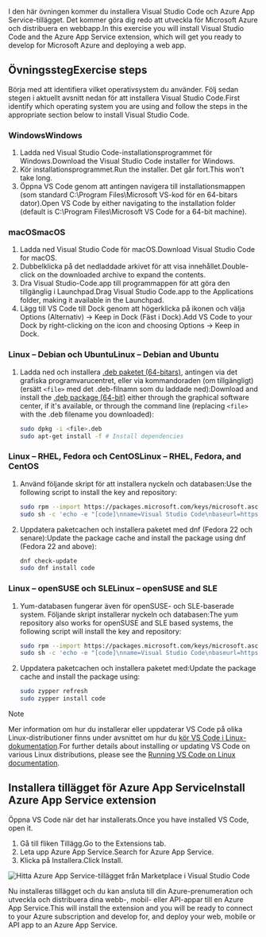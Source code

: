 <span data-ttu-id="e294b-101">I den här övningen kommer du installera Visual Studio Code och Azure App Service-tillägget. Det kommer göra dig redo att utveckla för Microsoft Azure och distribuera en webbapp.</span><span class="sxs-lookup"><span data-stu-id="e294b-101">In this exercise you will install Visual Studio Code and the Azure App Service extension, which will get you ready to develop for Microsoft Azure and deploying a web app.</span></span>

## <a name="exercise-steps"></a><span data-ttu-id="e294b-102">Övningssteg</span><span class="sxs-lookup"><span data-stu-id="e294b-102">Exercise steps</span></span>

<span data-ttu-id="e294b-103">Börja med att identifiera vilket operativsystem du använder. Följ sedan stegen i aktuellt avsnitt nedan för att installera Visual Studio Code.</span><span class="sxs-lookup"><span data-stu-id="e294b-103">First identify which operating system you are using and follow the steps in the appropriate section below to install Visual Studio Code.</span></span>

### <a name="windows"></a><span data-ttu-id="e294b-104">Windows</span><span class="sxs-lookup"><span data-stu-id="e294b-104">Windows</span></span>

1. <span data-ttu-id="e294b-105">Ladda ned Visual Studio Code-installationsprogrammet för Windows.</span><span class="sxs-lookup"><span data-stu-id="e294b-105">Download the Visual Studio Code installer for Windows.</span></span>
2. <span data-ttu-id="e294b-106">Kör installationsprogrammet.</span><span class="sxs-lookup"><span data-stu-id="e294b-106">Run the installer.</span></span> <span data-ttu-id="e294b-107">Det går fort.</span><span class="sxs-lookup"><span data-stu-id="e294b-107">This won't take long.</span></span>
3. <span data-ttu-id="e294b-108">Öppna VS Code genom att antingen navigera till installationsmappen (som standard C:\Program Files\Microsoft VS-kod för en 64-bitars dator).</span><span class="sxs-lookup"><span data-stu-id="e294b-108">Open VS Code by either navigating to the installation folder (default is C:\Program Files\Microsoft VS Code for a 64-bit machine).</span></span>

### <a name="macos"></a><span data-ttu-id="e294b-109">macOS</span><span class="sxs-lookup"><span data-stu-id="e294b-109">macOS</span></span>

1. <span data-ttu-id="e294b-110">Ladda ned Visual Studio Code för macOS.</span><span class="sxs-lookup"><span data-stu-id="e294b-110">Download Visual Studio Code for macOS.</span></span>
2. <span data-ttu-id="e294b-111">Dubbelklicka på det nedladdade arkivet för att visa innehållet.</span><span class="sxs-lookup"><span data-stu-id="e294b-111">Double-click on the downloaded archive to expand the contents.</span></span>
3. <span data-ttu-id="e294b-112">Dra Visual Studio-Code.app till programmappen för att göra den tillgänglig i Launchpad.</span><span class="sxs-lookup"><span data-stu-id="e294b-112">Drag Visual Studio Code.app to the Applications folder, making it available in the Launchpad.</span></span>
4. <span data-ttu-id="e294b-113">Lägg till VS Code till Dock genom att högerklicka på ikonen och välja Options (Alternativ) -> Keep in Dock (Fäst i Dock).</span><span class="sxs-lookup"><span data-stu-id="e294b-113">Add VS Code to your Dock by right-clicking on the icon and choosing Options -> Keep in Dock.</span></span>

### <a name="linux--debian-and-ubuntu"></a><span data-ttu-id="e294b-114">Linux – Debian och Ubuntu</span><span class="sxs-lookup"><span data-stu-id="e294b-114">Linux – Debian and Ubuntu</span></span>

1. <span data-ttu-id="e294b-115">Ladda ned och installera [.deb paketet (64-bitars)](https://go.microsoft.com/fwlink/?LinkID=760868), antingen via det grafiska programvarucentret, eller via kommandoraden (om tillgängligt) (ersätt `<file>` med det .deb-filnamn som du laddade ned):</span><span class="sxs-lookup"><span data-stu-id="e294b-115">Download and install the [.deb package (64-bit)](https://go.microsoft.com/fwlink/?LinkID=760868) either through the graphical software center, if it's available, or through the command line (replacing `<file>` with the .deb filename you downloaded):</span></span>

    ```bash
    sudo dpkg -i <file>.deb
    sudo apt-get install -f # Install dependencies
    ```

### <a name="linux--rhel-fedora-and-centos"></a><span data-ttu-id="e294b-116">Linux – RHEL, Fedora och CentOS</span><span class="sxs-lookup"><span data-stu-id="e294b-116">Linux – RHEL, Fedora, and CentOS</span></span>

1. <span data-ttu-id="e294b-117">Använd följande skript för att installera nyckeln och databasen:</span><span class="sxs-lookup"><span data-stu-id="e294b-117">Use the following script to install the key and repository:</span></span>

    ```bash
    sudo rpm --import https://packages.microsoft.com/keys/microsoft.asc
    sudo sh -c 'echo -e "[code]\nname=Visual Studio Code\nbaseurl=https://packages.microsoft.com/yumrepos/vscode\nenabled=1\ngpgcheck=1\ngpgkey=https://packages.microsoft.com/keys/microsoft.asc" > /etc/yum.repos.d/vscode.repo'
    ```

1. <span data-ttu-id="e294b-118">Uppdatera paketcachen och installera paketet med dnf (Fedora 22 och senare):</span><span class="sxs-lookup"><span data-stu-id="e294b-118">Update the package cache and install the package using dnf (Fedora 22 and above):</span></span>

    ```bash
    dnf check-update
    sudo dnf install code
    ```

### <a name="linux--opensuse-and-sle"></a><span data-ttu-id="e294b-119">Linux – openSUSE och SLE</span><span class="sxs-lookup"><span data-stu-id="e294b-119">Linux – openSUSE and SLE</span></span>

1. <span data-ttu-id="e294b-120">Yum-databasen fungerar även för openSUSE- och SLE-baserade system. Följande skript installerar nyckeln och databasen:</span><span class="sxs-lookup"><span data-stu-id="e294b-120">The yum repository also works for openSUSE and SLE based systems, the following script will install the key and repository:</span></span>

    ```bash
    sudo rpm --import https://packages.microsoft.com/keys/microsoft.asc
    sudo sh -c 'echo -e "[code]\nname=Visual Studio Code\nbaseurl=https://packages.microsoft.com/yumrepos/vscode\nenabled=1\ntype=rpm-md\ngpgcheck=1\ngpgkey=https://packages.microsoft.com/keys/microsoft.asc" > /etc/zypp/repos.d/vscode.repo'
    ```

1. <span data-ttu-id="e294b-121">Uppdatera paketcachen och installera paketet med:</span><span class="sxs-lookup"><span data-stu-id="e294b-121">Update the package cache and install the package using:</span></span>

    ```bash
    sudo zypper refresh
    sudo zypper install code
    ```

> [!NOTE]
> <span data-ttu-id="e294b-122">Mer information om hur du installerar eller uppdaterar VS Code på olika Linux-distributioner finns under avsnittet om hur du [kör VS Code i Linux-dokumentation](https://code.visualstudio.com/docs/setup/linux).</span><span class="sxs-lookup"><span data-stu-id="e294b-122">For further details about installing or updating VS Code on various Linux distributions, please see the [Running VS Code on Linux documentation](https://code.visualstudio.com/docs/setup/linux).</span></span>

## <a name="install-azure-app-service-extension"></a><span data-ttu-id="e294b-123">Installera tillägget för Azure App Service</span><span class="sxs-lookup"><span data-stu-id="e294b-123">Install Azure App Service extension</span></span>

<span data-ttu-id="e294b-124">Öppna VS Code när det har installerats.</span><span class="sxs-lookup"><span data-stu-id="e294b-124">Once you have installed VS Code, open it.</span></span>

1. <span data-ttu-id="e294b-125">Gå till fliken Tillägg.</span><span class="sxs-lookup"><span data-stu-id="e294b-125">Go to the Extensions tab.</span></span>
2. <span data-ttu-id="e294b-126">Leta upp Azure App Service.</span><span class="sxs-lookup"><span data-stu-id="e294b-126">Search for Azure App Service.</span></span>
3. <span data-ttu-id="e294b-127">Klicka på Installera.</span><span class="sxs-lookup"><span data-stu-id="e294b-127">Click Install.</span></span>

![Hitta Azure App Service-tillägget från Marketplace i Visual Studio Code](../media-draft/3-install-azure-extension.png)

<span data-ttu-id="e294b-129">Nu installeras tillägget och du kan ansluta till din Azure-prenumeration och utveckla och distribuera dina webb-, mobil- eller API-appar till en Azure App Service.</span><span class="sxs-lookup"><span data-stu-id="e294b-129">This will install the extension and you will be ready to connect to your Azure subscription and develop for, and deploy your web, mobile or API app to an Azure App Service.</span></span>
